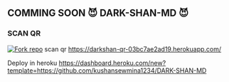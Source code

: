 ## COMMING SOON 😈 DARK-SHAN-MD 😈

### SCAN QR 

<a href='https://darkshan-qr-03bc7ae2ad19.herokuapp.com/' target="_blank"><img alt='Fork repo' src='https://img.shields.io/badge/SCAN QR CODE-brown?style=for-the-badge&logo=opencv&logoColor=white'/></a>
scan qr https://darkshan-qr-03bc7ae2ad19.herokuapp.com/

Deploy in heroku https://dashboard.heroku.com/new?template=https://github.com/kushansewmina1234/DARK-SHAN-MD
